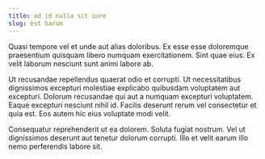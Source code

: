 ```yaml
---
title: ad id nulla sit iure
slug: est harum
---
```


Quasi tempore vel et unde aut alias doloribus. Ex esse esse doloremque praesentium quisquam libero numquam exercitationem. Sint quae eius. Ex velit laborum nesciunt sunt animi labore ab.

Ut recusandae repellendus quaerat odio et corrupti. Ut necessitatibus dignissimos excepturi molestiae explicabo quibusdam voluptatem aut excepturi. Dolorum recusandae qui aut a numquam excepturi voluptatem. Eaque excepturi nesciunt nihil id. Facilis deserunt rerum vel consectetur et quia est. Eos autem hic eius voluptate modi velit.

Consequatur reprehenderit ut ea dolorem. Soluta fugiat nostrum. Vel ut dignissimos deserunt aut tenetur dolorum corrupti. Illo et velit earum illo nemo perferendis labore sit.
